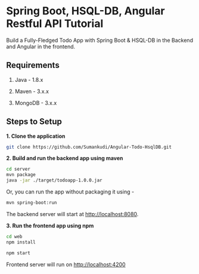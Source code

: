# Spring Boot, HSQL-DB, Angular Restful API Tutorial

Build a Fully-Fledged Todo App with Spring Boot & HSQL-DB in the Backend and Angular in the frontend.

## Requirements

1. Java - 1.8.x

2. Maven - 3.x.x

3. MongoDB - 3.x.x

## Steps to Setup

**1. Clone the application**

```bash
git clone https://github.com/Sumankudi/Angular-Todo-HsqlDB.git
```

**2. Build and run the backend app using maven**

```bash
cd server
mvn package
java -jar ./target/todoapp-1.0.0.jar
```

Or, you can run the app without packaging it using -

```bash
mvn spring-boot:run
```

The backend server will start at <http://localhost:8080>.

**3. Run the frontend app using npm**

```bash
cd web
npm install
```

```bash
npm start
```

Frontend server will run on <http://localhost:4200>


